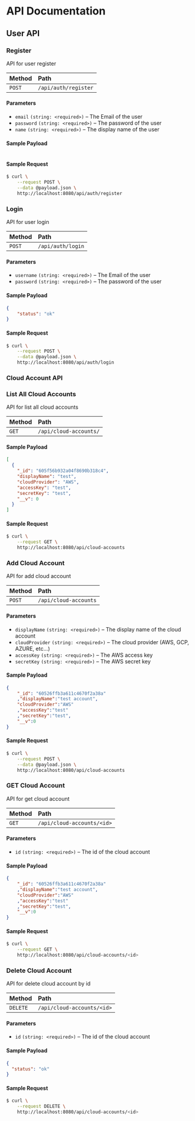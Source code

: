 # API Documentation

## User API

### Register

API for user register

| Method | Path             |
| :----- | :--------------- |
| `POST` | `/api/auth/register` |

#### Parameters

- `email` `(string: <required>)` – The Email of the user
- `password` `(string: <required>)` – The password of the user
- `name` `(string: <required>)` – The display name of the user

#### Sample Payload

```json

```

#### Sample Request

```bash
$ curl \
    --request POST \
    --data @payload.json \
    http://localhost:8080/api/auth/register
```

### Login

API for user login

| Method | Path             |
| :----- | :--------------- |
| `POST` | `/api/auth/login` |

#### Parameters

- `username` `(string: <required>)` – The Email of the user
- `password` `(string: <required>)` – The password of the user

#### Sample Payload

```json
{
    "status": "ok"
}
```

#### Sample Request

```bash
$ curl \
    --request POST \
    --data @payload.json \
    http://localhost:8080/api/auth/login
```

### Cloud Account API

### List All Cloud Accounts

API for list all cloud accounts

| Method | Path             |
| :----- | :--------------- |
| `GET` | `/api/cloud-accounts/` |

#### Sample Payload

```json
[
  {
    "_id": "605f56b932a04f8690b318c4",
    "displayName": "test",
    "cloudProvider": "AWS",
    "accessKey": "test",
    "secretKey": "test",
    "__v": 0
  }
]
```

#### Sample Request

```bash
$ curl \
    --request GET \
    http://localhost:8080/api/cloud-accounts
```

### Add Cloud Account

API for add cloud account

| Method | Path             |
| :----- | :--------------- |
| `POST` | `/api/cloud-accounts` |

#### Parameters

- `displayName` `(string: <required>)` – The display name of the cloud account
- `cloudProvider` `(string: <required>)` – The cloud provider (AWS, GCP, AZURE, etc...)
- `accessKey` `(string: <required>)` – The AWS access key
- `secretKey` `(string: <required>)` – The AWS secret key

#### Sample Payload

```json
{
	"_id": "60526ffb3a611c4670f2a38a"
	,"displayName":"test account",
	"cloudProvider":"AWS"
	,"accessKey":"test"
	,"secretKey":"test",
	"__v":0
}
```

#### Sample Request

```bash
$ curl \
    --request POST \
    --data @payload.json \
    http://localhost:8080/api/cloud-accounts
```

### GET Cloud Account

API for get cloud account

| Method | Path             |
| :----- | :--------------- |
| `GET` | `/api/cloud-accounts/<id>` |

#### Parameters

- `id` `(string: <required>)` – The id of the cloud account

#### Sample Payload

```json
{
	"_id": "60526ffb3a611c4670f2a38a"
	,"displayName":"test account",
	"cloudProvider":"AWS"
	,"accessKey":"test"
	,"secretKey":"test",
	"__v":0
}
```

#### Sample Request

```bash
$ curl \
    --request GET \
    http://localhost:8080/api/cloud-accounts/<id>
```

### Delete Cloud Account

API for delete cloud account by id

| Method | Path             |
| :----- | :--------------- |
| `DELETE` | `/api/cloud-accounts/<id>` |

#### Parameters

- `id` `(string: <required>)` – The id of the cloud account

#### Sample Payload

```json
{
  "status": "ok"
}
```

#### Sample Request

```bash
$ curl \
    --request DELETE \
    http://localhost:8080/api/cloud-accounts/<id>
```

